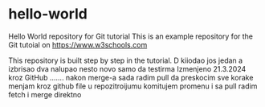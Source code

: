 # hello-world
Hello World repository for Git tutorial
This is an example repository for the Git tutoial on https://www.w3schools.com

This repository is built step by step in the tutorial.
D
kiiodao jos jedan a izbrisao dva 
nalupao nesto novo samo da testirma
Izmenjeno 21.3.2024 kroz GitHub .......
nakon merge-a sada radim pull da preskocim sve korake
menjam kroz github file u repozitroijumu komitujem promenu i sa pull radim fetch i merge direktno 
